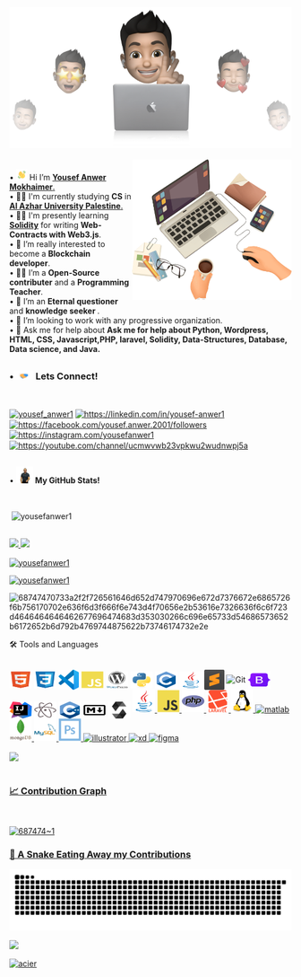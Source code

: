 <!--About myself!-->
<div align="center" >  
<img  src="cover-photo.png" > </div>  </br> </a>

<div align="left" >
<img align="right" height="250" width="285" src="home.png" > <br>
<!--• 👋  Hi I’m <a href="http://YousefAnwerMokhaimer.com" target="_blank"><b>Yousef Anwer Mokhaimer</b>.</a> <br> -->
•  <img src="shake-hand.gif" width="20px"> Hi I’m <a href="https://YousefAnwerMokhaimer.tech/" target="_blank"><b>Yousef Anwer Mokhaimer</b>.</a> <br>
• 👨‍🎓 I'm currently studying <b>CS</b> in <a href="http://www.alazhar.edu.ps/"><b> Al Azhar University  Palestine</b>.</a><br>
• 👨‍💻 I'm presently learning <a href="https://soliditylang.org/"><b>Solidity</b></a> for writing <b>Web-Contracts with Web3.js</b>.<br>
• 👀 I’m really interested to become a <b>Blockchain developer</b>.<br>
• 👨‍🏫 I’m a <b>Open-Source contributer</b> and a <b>Programming Teacher</b>. <br>
• 🌱 I’m an <b>Eternal questioner</b> and <b>knowledge seeker </b>. <br>
• 💞️ I’m looking to work with any progressive organization.<br>
• 💬 Ask me for help about <b>Ask me for help about  Python, Wordpress, HTML, CSS, Javascript,PHP,  laravel, Solidity, Data-Structures, Database, Data science, and Java.</h3><p align="left"></b>
</div>

##

<!--:Social Media Links!-->

<div>

<h3> •<img src="shakehand.gif" width="35">  <b> Lets Connect! </b> </h3> <br>

<a href="https://twitter.com/yousef_anwer1" target="blank"><img align="center" src="https://raw.githubusercontent.com/rahuldkjain/github-profile-readme-generator/master/src/images/icons/Social/twitter.svg" alt="yousef_anwer1" height="30" width="40" /></a>
<a href="https://linkedin.com/in/https://linkedin.com/in/yousef-anwer1" target="blank"><img align="center" src="https://raw.githubusercontent.com/rahuldkjain/github-profile-readme-generator/master/src/images/icons/Social/linked-in-alt.svg" alt="https://linkedin.com/in/yousef-anwer1" height="30" width="40" /></a>
<a href="https://fb.com/https://facebook.com/yousef.anwer.2001/followers" target="blank"><img align="center" src="https://raw.githubusercontent.com/rahuldkjain/github-profile-readme-generator/master/src/images/icons/Social/facebook.svg" alt="https://facebook.com/yousef.anwer.2001/followers" height="30" width="40" /></a>
<a href="https://instagram.com/https://instagram.com/yousefanwer1" target="blank"><img align="center" src="https://raw.githubusercontent.com/rahuldkjain/github-profile-readme-generator/master/src/images/icons/Social/instagram.svg" alt="https://instagram.com/yousefanwer1" height="30" width="40" /></a>
<a href="https://www.youtube.com/c/https://youtube.com/channel/ucmwvwb23vpkwu2wudnwpj5a" target="blank"><img align="center" src="https://raw.githubusercontent.com/rahuldkjain/github-profile-readme-generator/master/src/images/icons/Social/youtube.svg" alt="https://youtube.com/channel/ucmwvwb23vpkwu2wudnwpj5a" height="30" width="40" /></a>
</p>


</div>


##

<!--Github stats!-->

<p> • <img src="github-stats.gif" width="30">  <b>  My GitHub Stats! </b> </p> </br>

<p>&nbsp;<img align="center" src="https://github-readme-stats.vercel.app/api?username=yousefanwer1&show_icons=true&locale=en" alt="yousefanwer1" /></p><br>
<a href="https://github.com/yousefanwer1">
  <img height="150em " src="https://github-readme-stats.vercel.app/api?username=yousefanwer1&show_icons=true&theme=dark&include_all_commits=true&count_private=true"/>
  <img height="150em" src="https://github-readme-stats.vercel.app/api/top-langs/?username=daoud-hussain&layout=compact&langs_count=7&theme=dark"/>
</div>

<p><img align="center" src="https://github-readme-streak-stats.herokuapp.com/?user=yousefanwer1&" alt="yousefanwer1" /></p>


<p align="left"> <a href="https://github.com/ryo-ma/github-profile-trophy"><img src="https://github-profile-trophy.vercel.app/?username=yousefanwer1" alt="yousefanwer1" /></a> </p>

![68747470733a2f2f726561646d652d747970696e672d7376672e6865726f6b756170702e636f6d3f666f6e743d4f70656e2b53616e7326636f6c6f723d4646464646462677696474683d353030266c696e65733d54686573652b6172652b6d792b4769744875622b73746174732e2e](https://user-images.githubusercontent.com/101040488/207257332-3264a1b2-fef9-44f6-8000-a18b506cc250.svg) <br>
 





<!--Used Languages and tools!-->

🛠 Tools and Languages</br> 

<div style="display: inline_block"><br>  
  <img align="center" alt="html" height="30" width="40" src="https://raw.githubusercontent.com/devicons/devicon/master/icons/html5/html5-original.svg" />
  <img align="center" alt="css" height="30" width="40" src="https://raw.githubusercontent.com/devicons/devicon/master/icons/css3/css3-original.svg" />
  <img align="center" alt="Visual Studio Code" width="36px" src="https://raw.githubusercontent.com/github/explore/80688e429a7d4ef2fca1e82350fe8e3517d3494d/topics/visual-studio-code/visual-studio-code.png" />
  <img align="center" alt="javascript" height="30" width="40" src="https://raw.githubusercontent.com/devicons/devicon/master/icons/javascript/javascript-plain.svg" />
  <img align="center" alt="wordpress" height="30" width="40" src="https://raw.githubusercontent.com/devicons/devicon/master/icons/wordpress/wordpress-original.svg" />
  <img align="center" alt="python" height="30" width="40" src="https://raw.githubusercontent.com/devicons/devicon/master/icons/python/python-original.svg" />
  <img align="center" alt="c++" height="30" width="40" src="https://raw.githubusercontent.com/devicons/devicon/master/icons/c/c-original.svg" />
  <img align="center" alt="java" height="30" width="40" src="https://raw.githubusercontent.com/devicons/devicon/master/icons/java/java-original.svg" />
  <img align="center" alt="Sublime-Text" width="36px" src="https://raw.githubusercontent.com/github/explore/80688e429a7d4ef2fca1e82350fe8e3517d3494d/topics/sublime-text/sublime-text.png" />
  <img align="center" alt="Git" width="36px" src="https://cdn.icon-icons.com/icons2/2415/PNG/512/git_plain_wordmark_logo_icon_146508.png" />
  <img align="center" alt="bootstrap" height="30" width="40" src="https://raw.githubusercontent.com/devicons/devicon/master/icons/bootstrap/bootstrap-original.svg" />
  <img align="center" alt="intellij" height="30" width="40" src="https://raw.githubusercontent.com/devicons/devicon/master/icons/intellij/intellij-original.svg" />
  <img align="center" alt="atom" height="30" width="40" src="https://raw.githubusercontent.com/devicons/devicon/master/icons/atom/atom-original.svg" />
  <img align="center" alt="C++" height="30" width="40" src="https://raw.githubusercontent.com/devicons/devicon/master/icons/cplusplus/cplusplus-original.svg" />
  <img align="center" alt="markdown" height="30" width="40" src="https://raw.githubusercontent.com/devicons/devicon/master/icons/markdown/markdown-original.svg" />
  <img align="center" alt="solidity"  height="30" width="40" src="https://raw.githubusercontent.com/devicons/devicon/master/icons/solidity/solidity-original.svg" />
  <a href="https://www.java.com" target="_blank" rel="noreferrer"> <img src="https://raw.githubusercontent.com/devicons/devicon/master/icons/java/java-original.svg" alt="java" width="40" height="40"/> </a> <a href="https://developer.mozilla.org/en-US/docs/Web/JavaScript" target="_blank" rel="noreferrer"> <img src="https://raw.githubusercontent.com/devicons/devicon/master/icons/javascript/javascript-original.svg" alt="javascript" width="40" height="40"/> </a> <a href="https://laravel.com/" target="_blank" rel="noreferrer"> 
  <img src="https://raw.githubusercontent.com/devicons/devicon/master/icons/php/php-original.svg" alt="php" width="40" height="40"/>
  <img src="https://raw.githubusercontent.com/devicons/devicon/master/icons/laravel/laravel-plain-wordmark.svg" alt="laravel" width="40" height="40"/>
  </a> <a href="https://www.linux.org/" target="_blank" rel="noreferrer"> <img src="https://raw.githubusercontent.com/devicons/devicon/master/icons/linux/linux-original.svg" alt="linux" width="40" height="40"/> </a> <a href="https://www.mathworks.com/" target="_blank" rel="noreferrer"> <img src="https://upload.wikimedia.org/wikipedia/commons/2/21/Matlab_Logo.png" alt="matlab" width="40" height="40"/> </a> <a href="https://www.mongodb.com/" target="_blank" rel="noreferrer"> <img src="https://raw.githubusercontent.com/devicons/devicon/master/icons/mongodb/mongodb-original-wordmark.svg" alt="mongodb" width="40" height="40"/> </a> <a href="https://www.mysql.com/" target="_blank" rel="noreferrer"> <img src="https://raw.githubusercontent.com/devicons/devicon/master/icons/mysql/mysql-original-wordmark.svg" alt="mysql" width="40" height="40"/> </a> 
  <a href="https://www.photoshop.com/en" target="_blank" rel="noreferrer"> <img src="https://raw.githubusercontent.com/devicons/devicon/master/icons/photoshop/photoshop-line.svg" alt="photoshop" width="40" height="40"/> </a> <a href="https://www.php.net" target="_blank" rel="noreferrer">
  <a href="https://www.adobe.com/in/products/illustrator.html" target="_blank" rel="noreferrer"> <img src="https://www.vectorlogo.zone/logos/adobe_illustrator/adobe_illustrator-icon.svg" alt="illustrator" width="40" height="40"/> </a>
  <a href="https://git-scm.com/" target="_blank" rel="noreferrer">
  <a href="https://www.adobe.com/products/xd.html" target="_blank" rel="noreferrer"> <img src="https://cdn.worldvectorlogo.com/logos/adobe-xd.svg" alt="xd" width="40" height="40"/>
  <a href="https://www.figma.com/" target="_blank" rel="noreferrer"> <img src="https://www.vectorlogo.zone/logos/figma/figma-icon.svg" alt="figma" width="40" height="40"/> </a> <a href="https://git-scm.com/" target="_blank" rel="noreferrer">
 

</div> </br>
    
<img src="https://readme-typing-svg.herokuapp.com?font=Open+Sans&color=F0E68C&width=500&lines=These+are+the+tools+that+I+am+working+with..">

#
    
<!--Contribution Graph Section!-->

<h3 align="left"> 📈 Contribution Graph</h3></br> 

![687474~1](https://user-images.githubusercontent.com/101040488/207271951-251e2251-6826-4bc2-914d-02fec9fb79ce.SVG)

    
<!--Snake Animation!-->
### 🐍 A Snake Eating Away my Contributions

<p align="center">
  <img src="https://github.com/Daoud-Hussain/Daoud-Hussain/raw/output/github-contribution-grid-snake.svg" alt="snake"></center>
</p>

<img src="https://readme-typing-svg.herokuapp.com?font=Open+Sans&color=27e650c4&width=500&lines=Thanks+For+Visiting+my+Profile..">
    

<!--Profile view counter API!-->
<p align="left"> <img src="https://gpvc.arturio.dev/Daoud-Hussain" alt="acier" /> </p>
